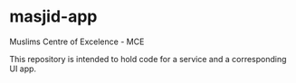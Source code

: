 # masjid-app
Muslims Centre of Excelence - MCE

This repository is intended to hold code for a service and a corresponding UI app.
